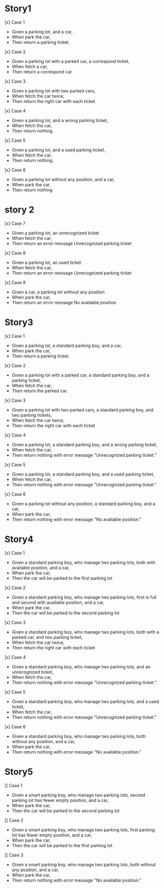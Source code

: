 # Story1

[x] Case 1
- Given a parking lot, and a car,
- When park the car,
- Then return a parking ticket.

[x] Case 2
- Given a parking lot with a parked car, a correspond ticket,
- When fetch a car,
- Then return a correspond car

[x] Case 3
- Given a parking lot with two parked cars,
- When fetch the car twice,
- Then return the right car with each ticket

[x] Case 4 
- Given a parking lot, and a wrong parking ticket, 
- When fetch the car, 
- Then return nothing.

[x] Case 5 
- Given a parking lot, and a used parking ticket,
- When fetch the car,
- Then return nothing.

[x] Case 6 
- Given a parking lot without any position, and a car, 
- When park the car,
- Then return nothing

# story 2

[x] Case 7
- Given a parking lot, an unrecognized ticket
- When fetch the car,
- Then return an error message Unrecognized parking ticket

[x] Case 8
- Given a parking lot, an used ticket
- When fetch the car,
- Then return an error message Unrecognized parking ticket

[x] Case 9
- Given a car, a parking lot without any position
- When park the car,
- Then return an error message No available position

# Story3

[x] Case 1 
- Given a parking lot, a standard parking boy, and a car,
- When park the car,
- Then return a parking ticket.

[x] Case 2 
- Given a parking lot with a parked car, a standard parking boy, and a parking ticket, 
- When fetch the car, 
- Then return the parked car.

[x] Case 3 
- Given a parking lot with two parked cars, a standard parking boy, and two parking tickets, 
- When fetch the car twice, 
- Then return the right car with each ticket

[x] Case 4 
- Given a parking lot, a standard parking boy, and a wrong parking ticket, 
- When fetch the car, 
- Then return nothing with error message "Unrecognized parking ticket.”

[x] Case 5 
- Given a parking lot, a standard parking boy, and a used parking ticket, 
- When fetch the car, 
- Then return nothing with error message "Unrecognized parking ticket."

[x] Case 6 
- Given a parking lot without any position, a standard parking boy, and a car, 
- When park the car, 
- Then return nothing with error message "No available position."

# Story4
[x] Case 1 
- Given a standard parking boy, who manage two parking lots, both with available position, and a car,
- When park the car,
- Then the car will be parked to the first parking lot

[x] Case 2 
- Given a standard parking boy, who manage two parking lots, first is full and second with available position, and a car, 
- When park the car, 
- Then the car will be parked to the second parking lot

[x] Case 3 
- Given a standard parking boy, who manage two parking lots, both with a parked car, and two parking ticket, 
- When fetch the car twice, 
- Then return the right car with each ticket

[x] Case 4 
- Given a standard parking boy, who manage two parking lots, and an unrecognized ticket, 
- When fetch the car, 
- Then return nothing with error message "Unrecognized parking ticket.”

[x] Case 5 
- Given a standard parking boy, who manage two parking lots, and a used ticket, 
- When fetch the car, 
- Then return nothing with error message "Unrecognized parking ticket."

[x] Case 6 
- Given a standard parking boy, who manage two parking lots, both without any position, and a car, 
- When park the car, 
- Then return nothing with error message "No available position."

# Story5
[] Case 1
- Given a smart parking boy, who manage two parking lots, second parking lot has fewer empty position, and a car,
- When park the car,
- Then the car will be parked to the second parking lot

[] Case 2
- Given a smart parking boy, who manage two parking lots, first parking lot has fewer empty position, and a car,
- When park the car,
- Then the car will be parked to the first parking lot

[] Case 3
- Given a smart parking boy, who manage two parking lots, both without any position, and a car,
- When park the car,
- Then return nothing with error message "No available position."

